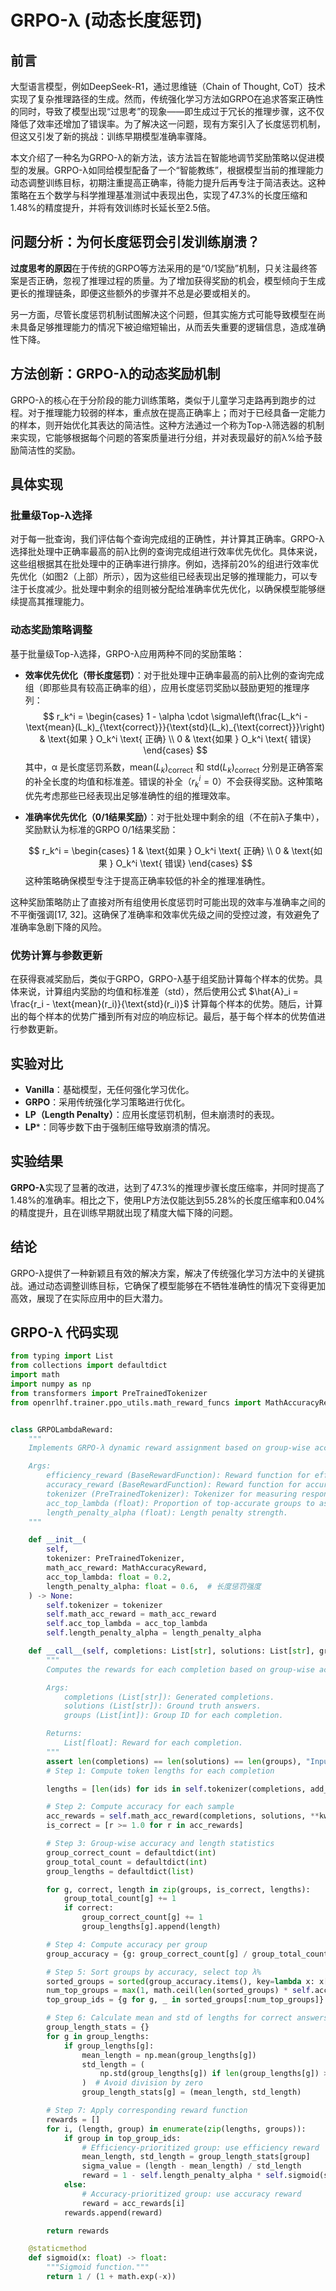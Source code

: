 # GRPO-λ (动态长度惩罚)

## 前言

大型语言模型，例如DeepSeek-R1，通过思维链（Chain of Thought, CoT）技术实现了复杂推理路径的生成。然而，传统强化学习方法如GRPO在追求答案正确性的同时，导致了模型出现“过思考”的现象——即生成过于冗长的推理步骤，这不仅降低了效率还增加了错误率。为了解决这一问题，现有方案引入了长度惩罚机制，但这又引发了新的挑战：训练早期模型准确率骤降。

本文介绍了一种名为GRPO-λ的新方法，该方法旨在智能地调节奖励策略以促进模型的发展。GRPO-λ如同给模型配备了一个“智能教练”，根据模型当前的推理能力动态调整训练目标，初期注重提高正确率，待能力提升后再专注于简洁表达。这种策略在五个数学与科学推理基准测试中表现出色，实现了47.3%的长度压缩和1.48%的精度提升，并将有效训练时长延长至2.5倍。



## 问题分析：为何长度惩罚会引发训练崩溃？

**过度思考的原因**在于传统的GRPO等方法采用的是“0/1奖励”机制，只关注最终答案是否正确，忽视了推理过程的质量。为了增加获得奖励的机会，模型倾向于生成更长的推理链条，即便这些额外的步骤并不总是必要或相关的。

另一方面，尽管长度惩罚机制试图解决这个问题，但其实施方式可能导致模型在尚未具备足够推理能力的情况下被迫缩短输出，从而丢失重要的逻辑信息，造成准确性下降。

## 方法创新：GRPO-λ的动态奖励机制

GRPO-λ的核心在于分阶段的能力训练策略，类似于儿童学习走路再到跑步的过程。对于推理能力较弱的样本，重点放在提高正确率上；而对于已经具备一定能力的样本，则开始优化其表达的简洁性。这种方法通过一个称为Top-λ筛选器的机制来实现，它能够根据每个问题的答案质量进行分组，并对表现最好的前λ%给予鼓励简洁性的奖励。

## 具体实现

### 批量级Top-λ选择

对于每一批查询，我们评估每个查询完成组的正确性，并计算其正确率。GRPO-λ选择批处理中正确率最高的前λ比例的查询完成组进行效率优先优化。具体来说，这些组根据其在批处理中的正确率进行排序。例如，选择前20%的组进行效率优先优化（如图2（上部）所示），因为这些组已经表现出足够的推理能力，可以专注于长度减少。批处理中剩余的组则被分配给准确率优先优化，以确保模型能够继续提高其推理能力。

### 动态奖励策略调整

基于批量级Top-λ选择，GRPO-λ应用两种不同的奖励策略：

- **效率优先优化（带长度惩罚）**：对于批处理中正确率最高的前λ比例的查询完成组（即那些具有较高正确率的组），应用长度惩罚奖励以鼓励更短的推理序列：
  $$
  r_k^i = \begin{cases}
  1 - \alpha \cdot \sigma\left(\frac{L_k^i - \text{mean}(L_k)_{\text{correct}}}{\text{std}(L_k)_{\text{correct}}}\right) & \text{如果 } O_k^i \text{ 正确} \\
  0 & \text{如果 } O_k^i \text{ 错误}
  \end{cases}
  $$
  其中，α 是长度惩罚系数，$\text{mean}(L_k)_{\text{correct}}$ 和 $\text{std}(L_k)_{\text{correct}}$ 分别是正确答案的补全长度的均值和标准差。错误的补全（$r_k^i = 0$）不会获得奖励。这种策略优先考虑那些已经表现出足够准确性的组的推理效率。

- **准确率优先优化（0/1结果奖励）**：对于批处理中剩余的组（不在前λ子集中），奖励默认为标准的GRPO 0/1结果奖励：

  $$
  r_k^i = \begin{cases}
  1 & \text{如果 } O_k^i \text{ 正确} \\
  0 & \text{如果 } O_k^i \text{ 错误}
  \end{cases}
  $$
  这种策略确保模型专注于提高正确率较低的补全的推理准确性。

这种奖励策略防止了直接对所有组使用长度惩罚时可能出现的效率与准确率之间的不平衡强调[17, 32]。这确保了准确率和效率优先级之间的受控过渡，有效避免了准确率急剧下降的风险。

### 优势计算与参数更新

在获得衰减奖励后，类似于GRPO，GRPO-λ基于组奖励计算每个样本的优势。具体来说，计算组内奖励的均值和标准差（std），然后使用公式 $\hat{A}_i = \frac{r_i - \text{mean}(r_i)}{\text{std}(r_i)}$ 计算每个样本的优势。随后，计算出的每个样本的优势广播到所有对应的响应标记。最后，基于每个样本的优势值进行参数更新。

## 实验对比

- **Vanilla**：基础模型，无任何强化学习优化。
- **GRPO**：采用传统强化学习策略进行优化。
- **LP（Length Penalty）**：应用长度惩罚机制，但未崩溃时的表现。
- **LP***：同等步数下由于强制压缩导致崩溃的情况。

## 实验结果

**GRPO-λ**实现了显著的改进，达到了47.3%的推理步骤长度压缩率，并同时提高了1.48%的准确率。相比之下，使用LP方法仅能达到55.28%的长度压缩率和0.04%的精度提升，且在训练早期就出现了精度大幅下降的问题。

## 结论

GRPO-λ提供了一种新颖且有效的解决方案，解决了传统强化学习方法中的关键挑战。通过动态调整训练目标，它确保了模型能够在不牺牲准确性的情况下变得更加高效，展现了在实际应用中的巨大潜力。



## GRPO-λ 代码实现

```python
from typing import List
from collections import defaultdict
import math
import numpy as np
from transformers import PreTrainedTokenizer
from openrlhf.trainer.ppo_utils.math_reward_funcs import MathAccuracyReward


class GRPOLambdaReward:
    """
    Implements GRPO-λ dynamic reward assignment based on group-wise accuracy ranking.

    Args:
        efficiency_reward (BaseRewardFunction): Reward function for efficiency-prioritized groups (with length penalty).
        accuracy_reward (BaseRewardFunction): Reward function for accuracy-prioritized groups (0/1 reward).
        tokenizer (PreTrainedTokenizer): Tokenizer for measuring response length.
        acc_top_lambda (float): Proportion of top-accurate groups to assign efficiency reward.
        length_penalty_alpha (float): Length penalty strength.
    """

    def __init__(
        self,
        tokenizer: PreTrainedTokenizer,
        math_acc_reward: MathAccuracyReward,
        acc_top_lambda: float = 0.2,
        length_penalty_alpha: float = 0.6,  # 长度惩罚强度
    ) -> None:
        self.tokenizer = tokenizer
        self.math_acc_reward = math_acc_reward
        self.acc_top_lambda = acc_top_lambda
        self.length_penalty_alpha = length_penalty_alpha

    def __call__(self, completions: List[str], solutions: List[str], groups: List[int], **kwargs) -> List[float]:
        """
        Computes the rewards for each completion based on group-wise accuracy and length penalties.

        Args:
            completions (List[str]): Generated completions.
            solutions (List[str]): Ground truth answers.
            groups (List[int]): Group ID for each completion.

        Returns:
            List[float]: Reward for each completion.
        """
        assert len(completions) == len(solutions) == len(groups), "Input lengths must match"
        # Step 1: Compute token lengths for each completion

        lengths = [len(ids) for ids in self.tokenizer(completions, add_special_tokens=False)["input_ids"]]

        # Step 2: Compute accuracy for each sample
        acc_rewards = self.math_acc_reward(completions, solutions, **kwargs)
        is_correct = [r >= 1.0 for r in acc_rewards]

        # Step 3: Group-wise accuracy and length statistics
        group_correct_count = defaultdict(int)
        group_total_count = defaultdict(int)
        group_lengths = defaultdict(list)

        for g, correct, length in zip(groups, is_correct, lengths):
            group_total_count[g] += 1
            if correct:
                group_correct_count[g] += 1
                group_lengths[g].append(length)

        # Step 4: Compute accuracy per group
        group_accuracy = {g: group_correct_count[g] / group_total_count[g] for g in group_total_count}

        # Step 5: Sort groups by accuracy, select top λ%
        sorted_groups = sorted(group_accuracy.items(), key=lambda x: x[1], reverse=True)
        num_top_groups = max(1, math.ceil(len(sorted_groups) * self.acc_top_lambda))
        top_group_ids = {g for g, _ in sorted_groups[:num_top_groups]}

        # Step 6: Calculate mean and std of lengths for correct answers in each group
        group_length_stats = {}
        for g in group_lengths:
            if group_lengths[g]:
                mean_length = np.mean(group_lengths[g])
                std_length = (
                    np.std(group_lengths[g]) if len(group_lengths[g]) > 1 else 0.0001
                )  # Avoid division by zero
                group_length_stats[g] = (mean_length, std_length)

        # Step 7: Apply corresponding reward function
        rewards = []
        for i, (length, group) in enumerate(zip(lengths, groups)):
            if group in top_group_ids:
                # Efficiency-prioritized group: use efficiency reward
                mean_length, std_length = group_length_stats[group]
                sigma_value = (length - mean_length) / std_length
                reward = 1 - self.length_penalty_alpha * self.sigmoid(sigma_value)
            else:
                # Accuracy-prioritized group: use accuracy reward
                reward = acc_rewards[i]
            rewards.append(reward)

        return rewards

    @staticmethod
    def sigmoid(x: float) -> float:
        """Sigmoid function."""
        return 1 / (1 + math.exp(-x))
```
